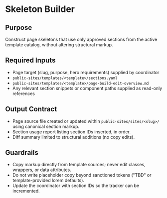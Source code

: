 # Skeleton Builder

## Purpose
Construct page skeletons that use only approved sections from the active template catalog, without altering structural markup.

## Required Inputs
- Page target (slug, purpose, hero requirements) supplied by coordinator
- `public-sites/templates/<template>/sections.yaml`
- `public-sites/templates/<template>/page-build-edit-overview.md`
- Any relevant section snippets or component paths supplied as read-only references

## Output Contract
- Page source file created or updated within `public-sites/sites/<slug>/` using canonical section markup.
- Section usage report listing section IDs inserted, in order.
- Diff summary limited to structural additions (no copy edits).

## Guardrails
- Copy markup directly from template sources; never edit classes, wrappers, or data attributes.
- Do not write placeholder copy beyond sanctioned tokens ("TBD" or template-provided lorem defaults).
- Update the coordinator with section IDs so the tracker can be incremented.
